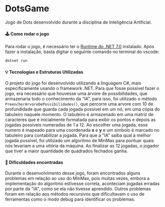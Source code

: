 # DotsGame
Jogo de Dots desenvolvido durante a disciplina de Inteligência Artificial.

#### 🕹️ Como rodar o jogo

Para rodar o jogo, é necessário ter o [Runtime do .NET 7.0](https://dotnet.microsoft.com/en-us/download/dotnet/thank-you/runtime-7.0.3-windows-x64-installer) instalado. Após fazer a instalação, basta digitar o seguinte comando no terminal do vscode:

```csharp
dotnet run
```

#### 💡 Tecnologias e Estruturas Utilizadas

O projeto do jogo foi desenvolvido utilizando a linguagem C#, mais especificamente usando o framework .NET. Para que fosse possível fazer o jogo, era necessário que houvesse uma árvore de possibilidades, que armazenaria todo o conhecimento da "IA", para isso, foi utilizado o método `PreencherArvoreDePossibilidades()`, que percorre uma arvore com 10 de profundidade que guarda cada jogada possível em um nó, em uma cópia do tabuleiro naquele momento. O tabuleiro é armazenado em uma matriz de caracteres que é inicialmente formatada para exibir os pontos e depois as jogadas possíveis numeradas de 1 a 12. Ao escolher uma jogada, esse numero é mapeado para uma coordenada **x** e **y** e um simbolo é marcado no tabuleiro para contabilizar a jogada. Para que a "IA" saiba qual a melhor jogada possivel, foi utilizado um algoritmo de MinMax para pontuar quais nós levariam a uma vitória da máquina. Ao finalizar as 12 jogadas, o jogador que tiver a maior quantidade de quadrados fechados ganha.

#### 🚧 Dificuldades encontradas

Durante o desenvolvimento desse jogo, foram encontrados alguns problemas em relação ao uso do MinMax, pois muitas vezes, embora a implementação do algoritmo estivesse correta, aconteciam jogadas erradas por parte da "IA", como se ela não tivesse aprendido. Outros problemas foram em relação aos métodos recursivos que dificultavam o uso de ferramentas como o modo debug para identificar os problemas.
